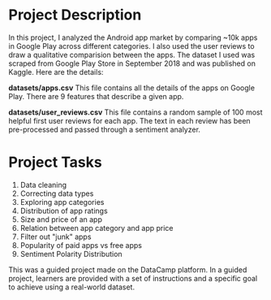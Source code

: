 # Project Description

In this project, I  analyzed the Android app market by comparing ~10k apps in Google Play across different categories.
I  also used the user reviews to draw a qualitative comparision between the apps.
The dataset I used was scraped from Google Play Store in September 2018 and was published on Kaggle. Here are the details:

**datasets/apps.csv**
This file contains all the details of the apps on Google Play. There are 9 features that describe a given app.

**datasets/user_reviews.csv**
This file contains a random sample of 100 most helpful first user reviews for each app. 
The text in each review has been pre-processed and passed through a sentiment analyzer.

# Project Tasks

1. Data cleaning
2. Correcting data types
3. Exploring app categories
4. Distribution of app ratings
5. Size and price of an app
6. Relation between app category and app price
7. Filter out "junk" apps
8. Popularity of paid apps vs free apps
9. Sentiment Polarity Distribution

This was a guided project made on the DataCamp platform. In a guided project, learners are provided with a set of instructions and a specific goal to achieve using a real-world dataset.
